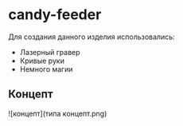 # candy-feeder
Для создания данного изделия использовались: 
* Лазерный гравер
* Кривые руки
* Немного магии
## Концепт
![концепт](типа концепт.png)

